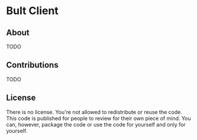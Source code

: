 # Bult Client
## About
TODO

## Contributions
TODO

## License
There is no license. You're not allowed to redistribute or reuse the code. This code is published for people to review for their own piece of mind. You can, however, package the code or use the code for yourself and only for yourself.